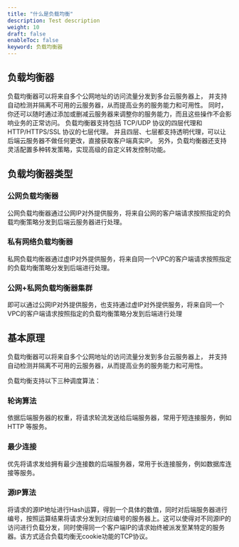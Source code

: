 ```yaml
---
title: "什么是负载均衡"
description: Test description
weight: 10
draft: false
enableToc: false
keyword: 负载均衡器
---
```


## 负载均衡器

负载均衡器可以将来自多个公网地址的访问流量分发到多台云服务器上， 并支持自动检测并隔离不可用的云服务器，从而提高业务的服务能力和可用性。 同时，你还可以随时通过添加或删减云服务器来调整你的服务能力，而且这些操作不会影响业务的正常访问。
负载均衡器支持包括 TCP/UDP 协议的四层代理和 HTTP/HTTPS/SSL 协议的七层代理。
并且四层、七层都支持透明代理，可以让后端云服务器不做任何更改，直接获取客户端真实IP。
另外，负载均衡器还支持灵活配置多种转发策略，实现高级的自定义转发控制功能。


## 负载均衡器类型

### 公网负载均衡器

公网负载均衡器通过公网IP对外提供服务，将来自公网的客户端请求按照指定的负载均衡策略分发到后端云服务器进行处理。

### 私有网络负载均衡器

私网负载均衡器通过虚IP对外提供服务，将来自同一个VPC的客户端请求按照指定的负载均衡策略分发到后端进行处理。

### 公网+私网负载均衡器集群

即可以通过公网IP对外提供服务，也支持通过虚IP对外提供服务，将来自同一个VPC的客户端请求按照指定的负载均衡策略分发到后端进行处理

## 基本原理

负载均衡器可以将来自多个公网地址的访问流量分发到多台云服务器上， 并支持自动检测并隔离不可用的云服务器，从而提高业务的服务能力和可用性。

负载均衡支持以下三种调度算法：


### 轮询算法

依据后端服务器的权重，将请求轮流发送给后端服务器，常用于短连接服务，例如 HTTP 等服务。

### 最少连接

优先将请求发给拥有最少连接数的后端服务器，常用于长连接服务，例如数据库连接等服务。

### 源IP算法

将请求的源IP地址进行Hash运算，得到一个具体的数值，同时对后端服务器进行编号，按照运算结果将请求分发到对应编号的服务器上。这可以使得对不同源IP的访问进行负载分发，同时使得同一个客户端IP的请求始终被派发至某特定的服务器。该方式适合负载均衡无cookie功能的TCP协议。